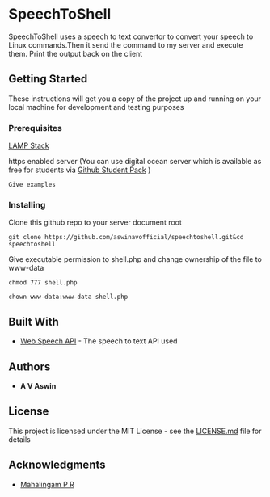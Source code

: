 # SpeechToShell

SpeechToShell uses a speech to text convertor to convert your speech to Linux commands.Then it send the command to my server and execute them. Print the output back on the client

## Getting Started

These instructions will get you a copy of the project up and running on your local machine for development and testing purposes
### Prerequisites

[LAMP Stack](https://www.digitalocean.com/community/tutorials/how-to-install-linux-apache-mysql-php-lamp-stack-on-ubuntu-16-04)

https enabled server (You can use digital ocean server which is available as free for students via [Github Student Pack](https://education.github.com/pack)
)

```
Give examples
```

### Installing



Clone this github repo to your server document root

```
git clone https://github.com/aswinavofficial/speechtoshell.git&cd speechtoshell
```

Give executable permission to shell.php and change ownership of the file to www-data

```
chmod 777 shell.php
```

```
chown www-data:www-data shell.php
```




## Built With

* [Web Speech API](https://developer.mozilla.org/en-US/docs/Web/API/Web_Speech_API) - The speech to text API used 


## Authors

* **A V Aswin** 


## License

This project is licensed under the MIT License - see the [LICENSE.md](LICENSE.md) file for details

## Acknowledgments
 
* [Mahalingam P R](https://www.linkedin.com/in/prmahalingam) 
